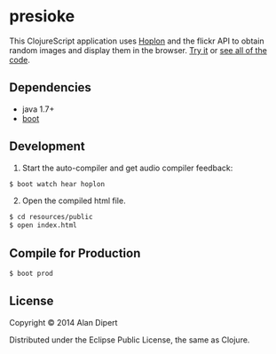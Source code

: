 # presioke

This ClojureScript application uses [Hoplon](http://hoplon.io) and the flickr API to
obtain random images and display them in the browser.  [Try it](http://alandipert.github.io/presioke/) or [see all of the code](https://github.com/tailrecursion/presioke/blob/master/src/index.cljs.hl).

## Dependencies

- java 1.7+
- [boot][1]

## Development

1. Start the auto-compiler and get audio compiler feedback:

```bash
$ boot watch hear hoplon
```

2. Open the compiled html file.

```bash
$ cd resources/public
$ open index.html
```

## Compile for Production

```bash
$ boot prod
```

[1]: https://github.com/tailrecursion/boot

## License

Copyright © 2014 Alan Dipert

Distributed under the Eclipse Public License, the same as Clojure.
